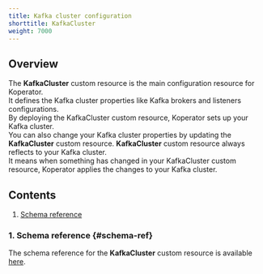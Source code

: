 ```yaml
---
title: Kafka cluster configuration
shorttitle: KafkaCluster
weight: 7000
---
```


## Overview

The **KafkaCluster** custom resource is the main configuration resource for Koperator.  
It defines the Kafka cluster properties like Kafka brokers and listeners configurations.  
By deploying the KafkaCluster custom resource, Koperator sets up your Kafka cluster.  
You can also change your Kafka cluster properties by updating the **KafkaCluster** custom resource.
**KafkaCluster** custom resource always reflects to your Kafka cluster.  
It means when something has changed in your KafkaCluster custom resource, Koperator applies the changes to your Kafka cluster.

## Contents

1. [Schema reference](#schema-ref)

### 1. Schema reference {#schema-ref}

The schema reference for the **KafkaCluster** custom resource is available [here](https://docs.calisti.app/sdm/koperator/reference/crd/kafkaclusters.kafka.banzaicloud.io/).
